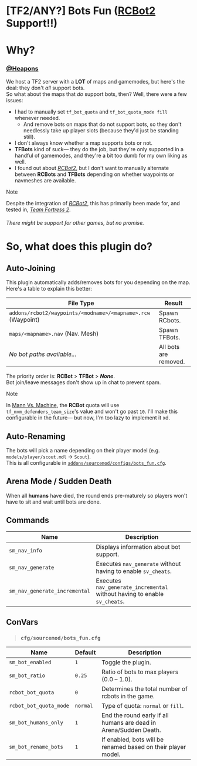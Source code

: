# [TF2/ANY?] Bots Fun ([RCBot2](https://github.com/APGRoboCop/rcbot2) Support‼)
# Why?
### [@Heapons](https://github.com/Heapons)
We host a TF2 server with a **LOT** of maps and gamemodes, but here's the deal: they don't _all_ support bots.<br>
So what about the maps that _do_ support bots, then? Well, there were a few issues:<br>

- I had to manually set `tf_bot_quota` and `tf_bot_quota_mode fill` whenever needed.
  - And remove bots on maps that do not support bots, so they don't needlessly take up player slots (because they'd just be standing still).
- I don't always know whether a map supports bots or not.
- **TFBots** kind of suck— they do the job, but they're only supported in a handful of gamemodes, and they're a bit too dumb for my own liking as well.
- I found out about [*RCBot2*](https://github.com/APGRoboCop/rcbot2), but I don't want to manually alternate between **RCBots** and **TFBots** depending on whether waypoints or navmeshes are available.

> [!NOTE]
> Despite the integration of [*RCBot2*](https://github.com/APGRoboCop/rcbot2), this has primarily been made for, and tested in, [*Team Fortress 2*](https://store.steampowered.com/app/440/Team_Fortress_2).
> ###### There might be support for other games, but no promise.

# So, what does this plugin do?
## Auto-Joining
This plugin automatically adds/removes bots for you depending on the map. Here's a table to explain this better:

| File Type                                                        | Result                |
|------------------------------------------------------------------|-----------------------|
| `addons/rcbot2/waypoints/<modname>/<mapname>.rcw` (Waypoint)     | Spawn RCbots.         |
| `maps/<mapname>.nav` (Nav. Mesh)                                 | Spawn TFBots.         |
| *No bot paths available...*                                      | All bots are removed. |

The priority order is: **RCBot** > **TFBot** > ***None***.<br>
Bot join/leave messages don't show up in chat to prevent spam.<br>

> [!NOTE]
> In [Mann Vs. Machine](https://wiki.teamfortress.com/wiki/Mann_vs._Machine), the **RCBot** quota will use `tf_mvm_defenders_team_size`'s value and won't go past `10`. I'll make this configurable in the future— but now, I'm too lazy to implement it xd.

## Auto-Renaming
The bots will pick a name depending on their player model (e.g. `models/player/scout.mdl` → `Scout`).<br>
This is all configurable in [`addons/sourcemod/configs/bots_fun.cfg`](https://github.com/Serider-Lounge/SRCDS-Bots-Fun/blob/main/configs/bots_fun.cfg).<br>

## Arena Mode / Sudden Death
When all **humans** have died, the round ends pre-maturely so players won't have to sit and wait until bots are done.

## Commands
| Name                          | Description                                                               |
|-------------------------------|---------------------------------------------------------------------------|
| `sm_nav_info`                 | Displays information about bot support.                                   |
| `sm_nav_generate`             | Executes `nav_generate` without having to enable `sv_cheats`.             |
| `sm_nav_generate_incremental` | Executes `nav_generate_incremental` without having to enable `sv_cheats`. |

## ConVars
> ### `cfg/sourcemod/bots_fun.cfg`

| Name                   | Default   | Description                                                       |
|------------------------|-----------|-------------------------------------------------------------------|
| `sm_bot_enabled`       | `1`       | Toggle the plugin.                                                |
| `sm_bot_ratio`         | `0.25`    | Ratio of bots to max players (0.0 – 1.0).                         |
| `rcbot_bot_quota`      | `0`       | Determines the total number of rcbots in the game.                |
| `rcbot_bot_quota_mode` | `normal`  | Type of quota: `normal` or `fill`.                                |
| `sm_bot_humans_only`   | `1`       | End the round early if all humans are dead in Arena/Sudden Death. |
| `sm_bot_rename_bots`   | `1`       | If enabled, bots will be renamed based on their player model.     |
